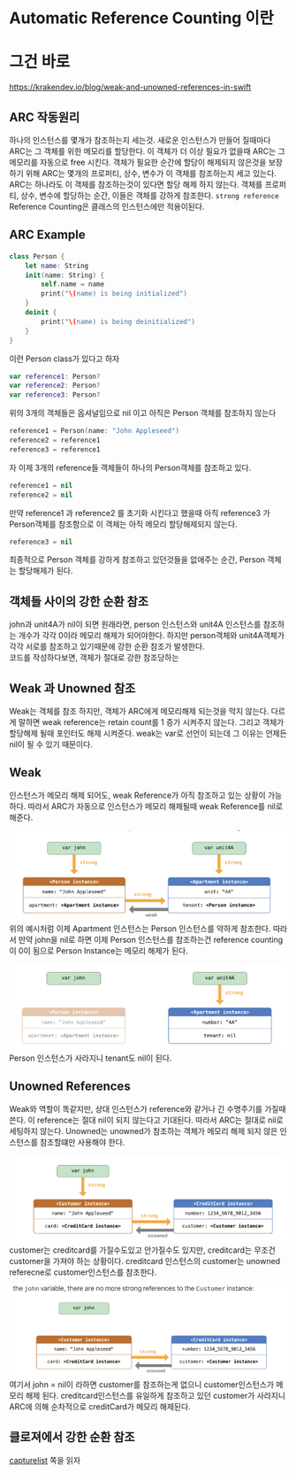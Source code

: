 Automatic Reference Counting 이란
===

# 그건 바로
https://krakendev.io/blog/weak-and-unowned-references-in-swift



ARC 작동원리
---
하나의 인스턴스를 몇개가 참조하는지 세는것.
새로운 인스턴스가 만들어 질때마다 ARC는 그 객체를 위한 메모리를 할당한다. 이 객체가 더 이상 필요가 없을때 ARC는 그 메모리를 자동으로 free 시킨다. 
객체가 필요한 순간에 할당이 해제되지 않은것을 보장하기 위해 ARC는 몇개의 프로퍼티, 상수, 변수가 이 객체를 참조하는지 세고 있는다. ARC는 하나라도 이 객체를 참조하는것이 있다면 할당 해제 하지 않는다. 객체를 프로퍼티, 상수, 변수에 할당하는 순간, 이들은 객체를 강하게 참조한다. `strong reference` Reference Counting은 클래스의 인스턴스에만 적용이된다. 

ARC Example
---


~~~swift
class Person {
    let name: String
    init(name: String) {
        self.name = name
        print("\(name) is being initialized")
    }
    deinit {
        print("\(name) is being deinitialized")
    }
}
~~~
이런 Person class가 있다고 하자
~~~swift
var reference1: Person?
var reference2: Person?
var reference3: Person?
~~~
위의 3개의 객체들은 옵셔널임으로 nil 이고 아직은 Person 객체를 참조하지 않는다

~~~swift
reference1 = Person(name: "John Appleseed")
reference2 = reference1
reference3 = reference1
~~~
자 이제 3개의 reference들 객체들이 하나의 Person객체를 참조하고 있다. 

~~~swift
reference1 = nil
reference2 = nil
~~~
만약 reference1 과 reference2 를 초기화 시킨다고 했을때 아직 reference3 가 Person객체를 참조함으로 이 객체는 아직 메모리 할당해제되지 않는다.   

~~~swift
reference3 = nil
~~~
최종적으로 Person 객체를 강하게 참조하고 있던것들을 없애주는 순간, Person 객체는 할당해제가 된다. 

객체들 사이의 강한 순환 참조
---

john과 unit4A가 nil이 되면 원래라면, person 인스턴스와 unit4A 인스턴스를 참조하는 개수가 각각 0이라 메모리 해제가 되어야한다. 하지만 person객체와 unit4A객체가 각각 서로를 참조하고 있기때문에 강한 순환 참조가 발생한다.  
코드를 작성하다보면, 객체가 절대로 강한 참조당하는 


Weak 과 Unowned 참조
---
Weak는 객체를 참조 하지만, 객체가 ARC에게 메모리해제 되는것을 막지 않는다. 다르게 말하면 weak reference는 retain count를 1 증가 시켜주지 않는다. 그리고 객체가 할당해제 될때 포인터도 해제 시켜준다. weak는 var로 선언이 되는데 그 이유는 언제든 nil이 될 수 있기 때문이다. 

Weak
---
인스턴스가 메모리 해제 되어도, weak Reference가 아직 참조하고 있는 상황이 가능하다. 따라서 ARC가 자동으로 인스턴스가 메모리 해제될때 weak Reference를 nil로 해준다. 

![weak](/swift/img/Weak.png)
위의 예시처럼 이제 Apartment 인스턴스는 Person 인스턴스를 약하게 참조한다. 따라서 만약 john을 nil로 하면 이제 Person 인스턴스를 참조하는건 reference counting 이 0이 됨으로 Person Instance는 메모리 해제가 된다. 

![weak2](/swift/img/Weak2.png)
Person 인스턴스가 사라지니 tenant도 nil이 된다. 

Unowned References 
---
Weak와 역할이 똑같지만, 상대 인스턴스가 reference와 같거나 긴 수명주기를 가질때 쓴다. 이 reference는 절대 nil이 되지 않는다고 기대된다. 따라서 ARC는 절대로 nil로 세팅하지 않는다. Unowned는 unowned가 참조하는 객체가 메모리 해제 되지 않은 인스턴스를 참조할떄만 사용해야 한다. 

![unowned](/swift/img/unowned.png)
customer는 creditcard를 가질수도있고 안가질수도 있지만, creditcard는 무조건 customer을 가져야 하는 상황이다. 
creditcard 인스턴스의 customer는 unowned referecne로 customer인스턴스를 참조한다. 

![unowned](/swift/img/unowned2.png)
여기서 john = nil이 라하면 customer를 참조하는게 없으니 customer인스턴스가 메모리 해제 된다. creditcard인스턴스를 유일하게 참조하고 있던 customer가 사라지니 ARC에 의해 순차적으로 creditCard가 메모리 해제된다.  


클로져에서 강한 순환 참조
---
[capturelist](/swift/CaptureList.md) 쪽을 읽자
